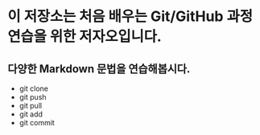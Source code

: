 # 이 저장소는 처음 배우는 Git/GitHub 과정 연습을 위한 저자오입니다. #
## 다양한 Markdown 문법을 연습해봅시다. ##

- git clone
- git push
- git pull
- git add
- git commit
